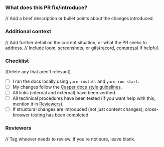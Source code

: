 ### What does this PR fix/introduce?
// Add a brief description or bullet points about the changes introduced.

### Additional context
// Add further detail on the current situation, or what the PR seeks to address.
// Include [loom](https://www.loom.com/), screenshots, or gifs([record](https://giphy.com/apps/giphycapture), [compress](https://gifcompressor.com/)) if helpful.

### Checklist
(Delete any that aren't relevant)

- [ ] I ran the docs locally using `yarn install` and `yarn run start`.
- [ ] My changes follow the [Casper docs style guidelines](https://docs.casperlabs.io/workflow/contribute/).
- [ ] All links (internal and external) have been verified.
- [ ] All technical procedures have been tested (if you want help with this, mention it in [Reviewers](#reviewers)).
- [ ] If structural changes are introduced (not just content changes), cross-broswer testing has been completed.

### Reviewers
// Tag whoever needs to review. If you're not sure, leave blank.
